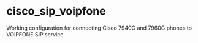 # cisco_sip_voipfone
Working configuration for connecting Cisco 7940G and 7960G phones to VOIPFONE SIP service.
